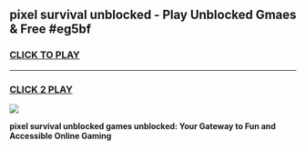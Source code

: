 
## pixel survival unblocked - Play Unblocked Gmaes & Free #eg5bf
<h3>
<a href="https://news.freeplayer.one?title=pixel_survival_unblocked&ref=03M">CLICK TO PLAY</a></h3>
<hr>

<h3>
<a href="https://news.freeplayer.one?title=pixel_survival_unblocked&ref=03M">CLICK 2 PLAY</a>
  
</h3>

<a href="https://news.freeplayer.one?title=pixel_survival_unblocked&ref=03M"><img src="https://clearcache.store/games.png"></a>


**pixel survival unblocked games unblocked: Your Gateway to Fun and Accessible Online Gaming**
